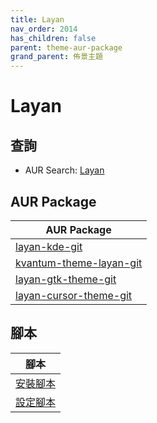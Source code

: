 ```yaml
---
title: Layan
nav_order: 2014
has_children: false
parent: theme-aur-package
grand_parent: 佈景主題
---
```



# Layan


## 查詢

* AUR Search: [Layan](https://aur.archlinux.org/packages?O=0&SeB=nd&K=Layan&outdated=&SB=m&SO=d&PP=50&submit=Go)


## AUR Package

| AUR Package |
| --- |
| [layan-kde-git](https://aur.archlinux.org/packages/layan-kde-git) |
| [kvantum-theme-layan-git](https://aur.archlinux.org/packages/kvantum-theme-layan-git) |
| [layan-gtk-theme-git](https://aur.archlinux.org/packages/layan-gtk-theme-git) |
| [layan-cursor-theme-git](https://aur.archlinux.org/packages/layan-cursor-theme-git) |


## 腳本

| 腳本 |
| --- |
| [安裝腳本](https://github.com/samwhelp/ezarcher-adjustment/tree/main/prototype/theme/layan)
| [設定腳本](https://github.com/samwhelp/ezarcher-adjustment/tree/main/prototype/de/kde-plasma/part/style/kde-plasma-style-layan-solid-dark-breeze) |

